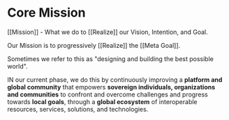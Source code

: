 # Core Mission
[[Mission]] - What we do to [[Realize]] our Vision, Intention, and Goal. 

Our Mission is to progressively [[Realize]] the [[Meta Goal]]. 

Sometimes we refer to this as "designing and building the best possible world". 

IN our current phase, we do this by continuously improving a **platform and global community** that empowers **sovereign individuals, organizations and communities** to confront and overcome challenges and progress towards **local goals**, through a **global ecosystem** of interoperable resources, services, solutions, and technologies.

